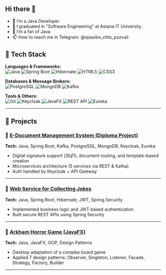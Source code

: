 ## Hi there 👋

- 🔭 I’m a Java Developer.
- 🏫 I graduated in "Software Engineering" at Astana IT University.
- 🌱 I’m a fan of Java 
- 📫 How to reach me in Telegram: @spasibo_chto_pozvali

## 🧰 Tech Stack
**Languages & Frameworks:**  
![Java](https://img.shields.io/badge/Java-ED8B00?style=for-the-badge&logo=openjdk&logoColor=white)
![Spring Boot](https://img.shields.io/badge/Spring_Boot-6DB33F?style=for-the-badge&logo=spring-boot&logoColor=white)
![Hibernate](https://img.shields.io/badge/Hibernate-59666C?style=for-the-badge&logo=hibernate&logoColor=white)
![HTML5](https://img.shields.io/badge/HTML5-E34F26?style=for-the-badge&logo=html5&logoColor=white)
![CSS3](https://img.shields.io/badge/CSS3-1572B6?style=for-the-badge&logo=css3&logoColor=white)

**Databases & Message Brokers:**  
![PostgreSQL](https://img.shields.io/badge/PostgreSQL-4169E1?style=for-the-badge&logo=postgresql&logoColor=white)
![MongoDB](https://img.shields.io/badge/MongoDB-47A248?style=for-the-badge&logo=mongodb&logoColor=white)
![Kafka](https://img.shields.io/badge/Apache_Kafka-231F20?style=for-the-badge&logo=apache-kafka&logoColor=white)

**Tools & Others:**  
![Git](https://img.shields.io/badge/Git-F05032?style=for-the-badge&logo=git&logoColor=white)
![Keycloak](https://img.shields.io/badge/Keycloak-5D4B8C?style=for-the-badge&logo=keycloak&logoColor=white)
![JavaFX](https://img.shields.io/badge/JavaFX-007396?style=for-the-badge&logo=java&logoColor=white)
![REST API](https://img.shields.io/badge/REST_API-000000?style=for-the-badge&logo=fastapi&logoColor=white)
![Eureka](https://img.shields.io/badge/Eureka-6DB33F?style=for-the-badge&logo=spring&logoColor=white)

---

## 💼 Projects

### 📄 [E-Document Management System (Diploma Project)](https://github.com/beneft/docs_rest) 
**Tech:** Java, Spring Boot, Kafka, PostgreSQL, MongoDB, Keycloak, Eureka  
- Digital signature support (ЭЦП), document routing, and template-based creation  
- Microservices architecture (5 services via REST & Kafka)  
- Auth handled by Keycloak + API Gateway
---
### 🤖 [Web Service for Collecting Jokes  ](https://github.com/PollyBreak/Web-service-for-collecting-jokes)
**Tech:** Java, Spring Boot, Hibernate, JWT, Spring Security  
- Implemented business logic and JWT-based authentication  
- Built secure REST APIs using Spring Security  
---
### 🎲 [Arkham Horror Game (JavaFX)  ](https://github.com/PollyBreak/ArkhamHorror-Client)
**Tech:** Java, JavaFX, OOP, Design Patterns  
- Desktop adaptation of a complex board game  
- Applied 7 design patterns: Observer, Singleton, Listener, Facade, Strategy, Factory, Builder  
---
